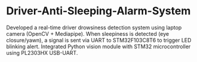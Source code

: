 # Driver-Anti-Sleeping-Alarm-System
Developed a real-time driver drowsiness detection system using laptop camera (OpenCV + Mediapipe). When sleepiness is detected (eye closure/yawn), a signal is sent via UART to STM32F103C8T6 to trigger LED blinking alert. Integrated Python vision module with STM32 microcontroller using PL2303HX USB-UART.
